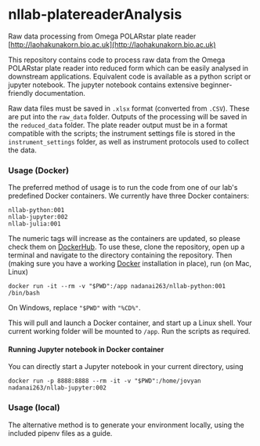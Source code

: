 # nllab-platereaderAnalysis
Raw data processing from Omega POLARstar plate reader
[http://laohakunakorn.bio.ac.uk](http://laohakunakorn.bio.ac.uk)

This repository contains code to process raw data from the Omega POLARstar plate reader into reduced form which can be easily analysed in downstream applications. Equivalent code is available as a python script or jupyter notebook. The jupyter notebook contains extensive beginner-friendly documentation. 

Raw data files must be saved in `.xlsx` format (converted from `.CSV`). These are put into the `raw_data` folder. Outputs of the processing will be saved in the `reduced_data` folder. The plate reader output must be in a format compatible with the scripts; the instrument settings file is stored in the `instrument_settings` folder, as well as instrument protocols used to collect the data.

### Usage (Docker)

The preferred method of usage is to run the code from one of our lab's predefined Docker containers. We currently have three Docker containers:

	nllab-python:001
	nllab-jupyter:002
	nllab-julia:001

The numeric tags will increase as the containers are updated, so please check them on [DockerHub](https://hub.docker.com/). To use these, clone the repository, open up a terminal and navigate to the directory containing the repository. Then (making sure you have a working [Docker](https://www.docker.com) installation in place), run (on Mac, Linux)

	docker run -it --rm -v "$PWD":/app nadanai263/nllab-python:001 /bin/bash

On Windows, replace `"$PWD"` with `"%CD%"`.

This will pull and launch a Docker container, and start up a Linux shell. Your current working folder will be mounted to `/app`. Run the scripts as required.

#### Running Jupyter notebook in Docker container

You can directly start a Jupyter notebook in your current directory, using

	docker run -p 8888:8888 --rm -it -v "$PWD":/home/jovyan nadanai263/nllab-jupyter:002

### Usage (local)

The alternative method is to generate your environment locally, using the included pipenv files as a guide.

